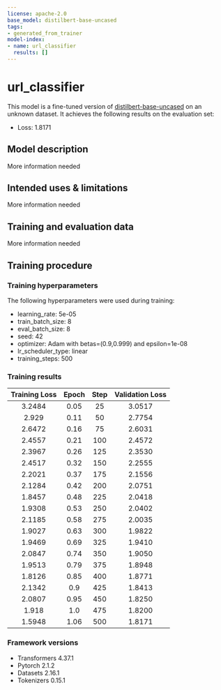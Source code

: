 ```yaml
---
license: apache-2.0
base_model: distilbert-base-uncased
tags:
- generated_from_trainer
model-index:
- name: url_classifier
  results: []
---
```


<!-- This model card has been generated automatically according to the information the Trainer had access to. You
should probably proofread and complete it, then remove this comment. -->

# url_classifier

This model is a fine-tuned version of [distilbert-base-uncased](https://huggingface.co/distilbert-base-uncased) on an unknown dataset.
It achieves the following results on the evaluation set:
- Loss: 1.8171

## Model description

More information needed

## Intended uses & limitations

More information needed

## Training and evaluation data

More information needed

## Training procedure

### Training hyperparameters

The following hyperparameters were used during training:
- learning_rate: 5e-05
- train_batch_size: 8
- eval_batch_size: 8
- seed: 42
- optimizer: Adam with betas=(0.9,0.999) and epsilon=1e-08
- lr_scheduler_type: linear
- training_steps: 500

### Training results

| Training Loss | Epoch | Step | Validation Loss |
|:-------------:|:-----:|:----:|:---------------:|
| 3.2484        | 0.05  | 25   | 3.0517          |
| 2.929         | 0.11  | 50   | 2.7754          |
| 2.6472        | 0.16  | 75   | 2.6031          |
| 2.4557        | 0.21  | 100  | 2.4572          |
| 2.3967        | 0.26  | 125  | 2.3530          |
| 2.4517        | 0.32  | 150  | 2.2555          |
| 2.2021        | 0.37  | 175  | 2.1556          |
| 2.1284        | 0.42  | 200  | 2.0751          |
| 1.8457        | 0.48  | 225  | 2.0418          |
| 1.9308        | 0.53  | 250  | 2.0402          |
| 2.1185        | 0.58  | 275  | 2.0035          |
| 1.9027        | 0.63  | 300  | 1.9822          |
| 1.9469        | 0.69  | 325  | 1.9410          |
| 2.0847        | 0.74  | 350  | 1.9050          |
| 1.9513        | 0.79  | 375  | 1.8948          |
| 1.8126        | 0.85  | 400  | 1.8771          |
| 2.1342        | 0.9   | 425  | 1.8413          |
| 2.0807        | 0.95  | 450  | 1.8250          |
| 1.918         | 1.0   | 475  | 1.8200          |
| 1.5948        | 1.06  | 500  | 1.8171          |


### Framework versions

- Transformers 4.37.1
- Pytorch 2.1.2
- Datasets 2.16.1
- Tokenizers 0.15.1

